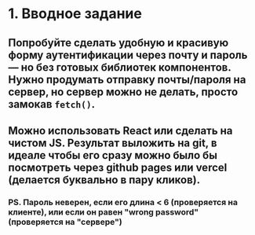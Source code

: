 # 1. Вводное задание

## Попробуйте сделать удобную и красивую форму аутентификации через почту и пароль — но без готовых библиотек компонентов. Нужно продумать отправку почты/пароля на сервер, но сервер можно не делать, просто замокав `fetch()`.

## Можно использовать React или сделать на чистом JS. Результат выложить на git, в идеале чтобы его сразу можно было бы посмотреть через github pages или vercel (делается буквально в пару кликов).

### PS. Пароль неверен, если его длина < 6 (проверяется на клиенте), или если он равен "wrong password" (проверяется на "сервере")

